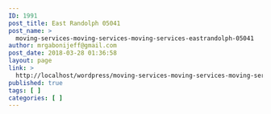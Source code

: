 ```yaml
---
ID: 1991
post_title: East Randolph 05041
post_name: >
  moving-services-moving-services-moving-services-eastrandolph-05041
author: mrgabonijeff@gmail.com
post_date: 2018-03-28 01:36:58
layout: page
link: >
  http://localhost/wordpress/moving-services-moving-services-moving-services-eastrandolph-05041/
published: true
tags: [ ]
categories: [ ]
---
```

